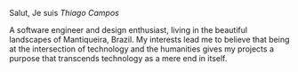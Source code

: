 
Salut, Je suis _Thiago Campos_

A software engineer and design enthusiast, living in the beautiful landscapes of Mantiqueira, Brazil. 
My interests lead me to believe that being at the intersection of technology and the humanities gives my projects a purpose that transcends technology as a mere end in itself.
